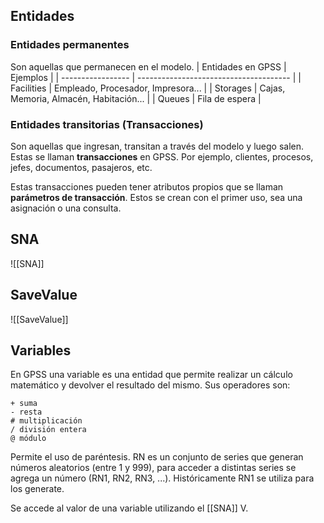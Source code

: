 ## Entidades
### Entidades permanentes
Son aquellas que permanecen en el modelo.
 | Entidades en GPSS | Ejemplos                               |
 | ----------------- | -------------------------------------- |
 | Facilities        | Empleado, Procesador, Impresora...     |
 | Storages          | Cajas, Memoria, Almacén, Habitación... |
 | Queues            | Fila de espera                         |

### Entidades transitorias (Transacciones)
Son aquellas que ingresan, transitan a través del modelo y luego salen. Estas se llaman **transacciones** en GPSS. Por ejemplo, clientes, procesos, jefes, documentos, pasajeros, etc.

Estas transacciones pueden tener atributos propios que se llaman **parámetros de transacción**. Estos se crean con el primer uso, sea una asignación o una consulta.

## SNA
![[SNA]]

## SaveValue
![[SaveValue]]

## Variables
En GPSS una variable es una entidad que permite realizar un cálculo matemático y devolver el resultado del mismo.
Sus operadores son:
```
+ suma
- resta
# multiplicación
/ división entera
@ módulo
```
Permite el uso de paréntesis.
RN es un conjunto de series que generan números aleatorios (entre 1 y 999), para acceder a distintas series se agrega un número (RN1, RN2, RN3, ...). Históricamente RN1 se utiliza para los generate.

Se accede al valor de una variable utilizando el [[SNA]] V.
